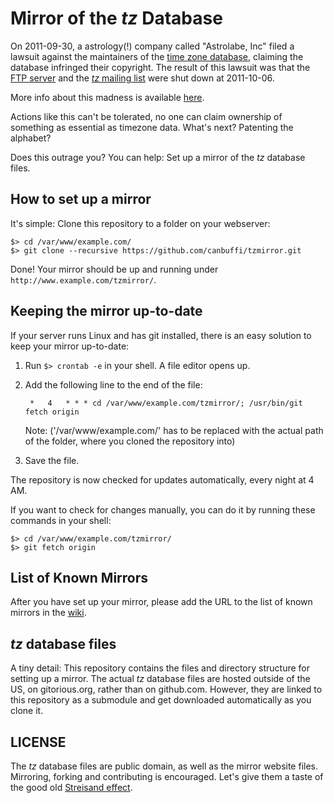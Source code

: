 Mirror of the *tz* Database
===============================================

On 2011-09-30, a astrology(!) company called "Astrolabe, Inc" filed a lawsuit against the maintainers of the [time zone database](http://www.twinsun.com/tz/tz-link.htm), claiming the database infringed their copyright. The result of this lawsuit was that the [FTP server](ftp://elsie.nci.nih.gov/pub) and the [*tz* mailing list](http://news.gmane.org/gmane.comp.time.tz) were shut down at 2011-10-06.

More info about this madness is available [here](http://www.thedailyparker.com/CommentView,guid,c5f28bae-4b9c-41ea-b7b7-8891ad63c938.aspx "The Daily Parker - Time zone database shut down").

Actions like this can't be tolerated, no one can claim ownership of something as essential as timezone data. What's next? Patenting the alphabet?

Does this outrage you? You can help: Set up a mirror of the *tz* database files.

## How to set up a mirror ##

It's simple: Clone this repository to a folder on your webserver:

	$> cd /var/www/example.com/
	$> git clone --recursive https://github.com/canbuffi/tzmirror.git

Done! Your mirror should be up and running under `http://www.example.com/tzmirror/`.

## Keeping the mirror up-to-date

If your server runs Linux and has git installed, there is an easy solution to keep your mirror up-to-date:

1. Run `$> crontab -e` in your shell. A file editor opens up.
2. Add the following line to the end of the file:

		*	4	* * * cd /var/www/example.com/tzmirror/; /usr/bin/git fetch origin
				
	Note: ('/var/www/example.com/' has to be replaced with the actual path of the folder, where you cloned the repository into)
		
3. Save the file.

The repository is now checked for updates automatically, every night at 4 AM.

If you want to check for changes manually, you can do it by running these commands in your shell:

	$> cd /var/www/example.com/tzmirror/
	$> git fetch origin

## List of Known Mirrors

After you have set up your mirror, please add the URL to the list of known mirrors in the [wiki](https://github.com/canbuffi/tzmirror/wiki).

## *tz* database files

A tiny detail: This repository contains the files and directory structure for setting up a mirror. The actual *tz* database files are hosted outside of the US, on gitorious.org, rather than on github.com. However, they are linked to this repository as a submodule and get downloaded automatically as you clone it.

## LICENSE

The *tz* database files are public domain, as well as the mirror website files. Mirroring, forking and contributing is encouraged. Let's give them a taste of the good old [Streisand effect](http://en.wikipedia.org/wiki/Streisand_effect "Streisand effect - Wikipedia, the free encyclopedia").